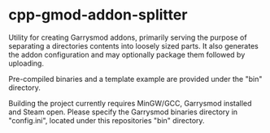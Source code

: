 cpp-gmod-addon-splitter
=======================

Utility for creating Garrysmod addons, primarily serving the purpose of separating a directories contents into loosely sized parts. It also generates the addon configuration and may optionally package them followed by uploading.

Pre-compiled binaries and a template example are provided under the "bin" directory.

Building the project currently requires MinGW/GCC, Garrysmod installed and Steam open. Please specify the Garrysmod binaries directory in "config.ini", located under this repositories "bin" directory.